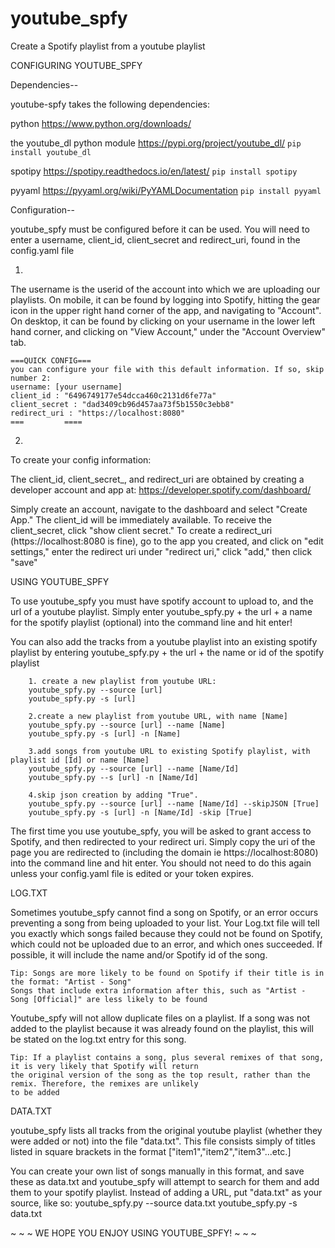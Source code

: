 # youtube_spfy
Create a Spotify playlist from a youtube playlist

CONFIGURING YOUTUBE_SPFY

Dependencies-- 

youtube-spfy takes the following dependencies:

python
https://www.python.org/downloads/

the youtube_dl python module
https://pypi.org/project/youtube_dl/
```pip install youtube_dl```

spotipy
https://spotipy.readthedocs.io/en/latest/
```pip install spotipy```

pyyaml
https://pyyaml.org/wiki/PyYAMLDocumentation
```pip install pyyaml```

Configuration--

youtube_spfy must be configured before it can be used. You will need to enter a username, client_id, client_secret and redirect_uri, found in the config.yaml file

1.
The username is the userid of the account into which we are uploading our playlists. On mobile, it can be found by logging into Spotify, hitting the gear icon in the upper right hand corner of the app, and navigating to "Account". On desktop, it can be found by clicking on your username in the lower left hand corner, and clicking on "View Account," under the "Account Overview" tab.
```
===QUICK CONFIG===
you can configure your file with this default information. If so, skip number 2:
username: [your username]
client_id : "6496749177e54dcca460c2131d6fe77a"
client_secret : "dad3409cb96d457aa73f5b1550c3ebb8"
redirect_uri : "https://localhost:8080"
===         ====
```

2.
To create your config information:


The client_id, client_secret_, and redirect_uri are obtained by creating a developer account  and app at:
https://developer.spotify.com/dashboard/

Simply create an account, navigate to the dashboard and select "Create App." The client_id will be immediately available. To receive the client_secret, click "show client secret." To create a redirect_uri (https://localhost:8080 is fine), go to the app you created, and click on "edit settings," enter the redirect uri under "redirect uri," click "add," then click "save"

USING YOUTUBE_SPFY

To use youtube_spfy you must have spotify account to upload to, and the url of a youtube playlist. Simply enter youtube_spfy.py + the url + a name for the spotify playlist (optional) into the command line and hit enter!

You can also add the tracks from a youtube playlist into an existing spotify playlist by entering youtube_spfy.py + the url + the name or id of the spotify playlist

		1. create a new playlist from youtube URL:
		youtube_spfy.py --source [url]
		youtube_spfy.py -s [url]

		2.create a new playlist from youtube URL, with name [Name]
		youtube_spfy.py --source [url] --name [Name]
		youtube_spfy.py -s [url] -n [Name]

		3.add songs from youtube URL to existing Spotify playlist, with playlist id [Id] or name [Name]
		youtube_spfy.py --source [url] --name [Name/Id]
		youtube_spfy.py --s [url] -n [Name/Id]

		4.skip json creation by adding "True".
		youtube_spfy.py --source [url] --name [Name/Id] --skipJSON [True]
		youtube_spfy.py -s [url] -n [Name/Id] -skip [True]
    
The first time you use youtube_spfy, you will be asked to grant access to Spotify, and then redirected to your redirect uri. Simply copy the uri of the page you are redirected to (including the domain ie https://localhost:8080) into the command line and hit enter. You should not need to do this again unless your config.yaml file is edited or your token expires.

LOG.TXT

Sometimes youtube_spfy cannot find a song on Spotify, or an error occurs preventing a song from being uploaded to your list. Your Log.txt file will tell you exactly which songs failed because they could not be found on Spotify, which could not be uploaded due to an error, and which ones succeeded. If possible, it will include the name and/or Spotify id of the song.
```
Tip: Songs are more likely to be found on Spotify if their title is in the format: "Artist - Song"
Songs that include extra information after this, such as "Artist - Song [Official]" are less likely to be found
```
Youtube_spfy will not allow duplicate files on a playlist. If a song was not added to the playlist because it was already found on the playlist, this will be stated on the log.txt entry for this song.
```
Tip: If a playlist contains a song, plus several remixes of that song, it is very likely that Spotify will return 
the original version of the song as the top result, rather than the remix. Therefore, the remixes are unlikely 
to be added
```

DATA.TXT

youtube_spfy lists all tracks from the original youtube playlist (whether they were added or not) into the file "data.txt". This file consists simply of titles listed in square brackets in the format ["item1","item2","item3"...etc.]

You can create your own list of songs manually in this format, and save these as data.txt and youtube_spfy will attempt to search for them and add them to your spotify playlist. Instead of adding a URL, put "data.txt" as your source, like so:
		youtube_spfy.py --source data.txt
		youtube_spfy.py -s data.txt

~ ~ ~ WE HOPE YOU ENJOY USING YOUTUBE_SPFY! ~ ~ ~
